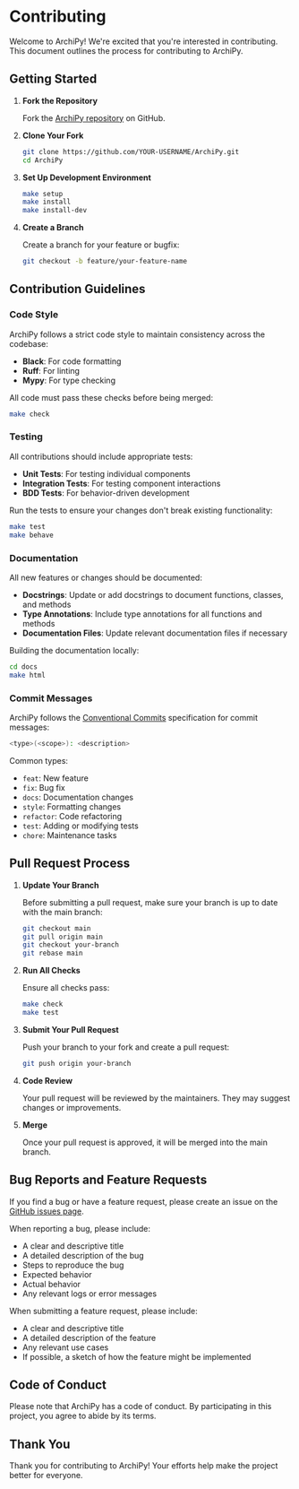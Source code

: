 # Contributing

Welcome to ArchiPy! We're excited that you're interested in contributing. This document outlines the process for
contributing to ArchiPy.

## Getting Started

1. **Fork the Repository**

   Fork the [ArchiPy repository](https://github.com/SyntaxArc/ArchiPy) on GitHub.

2. **Clone Your Fork**

   ```bash
   git clone https://github.com/YOUR-USERNAME/ArchiPy.git
   cd ArchiPy
   ```

3. **Set Up Development Environment**

   ```bash
   make setup
   make install
   make install-dev
   ```

4. **Create a Branch**

   Create a branch for your feature or bugfix:

   ```bash
   git checkout -b feature/your-feature-name
   ```

## Contribution Guidelines

### Code Style

ArchiPy follows a strict code style to maintain consistency across the codebase:

- **Black**: For code formatting
- **Ruff**: For linting
- **Mypy**: For type checking

All code must pass these checks before being merged:

```bash
make check
```

### Testing

All contributions should include appropriate tests:

- **Unit Tests**: For testing individual components
- **Integration Tests**: For testing component interactions
- **BDD Tests**: For behavior-driven development

Run the tests to ensure your changes don't break existing functionality:

```bash
make test
make behave
```

### Documentation

All new features or changes should be documented:

- **Docstrings**: Update or add docstrings to document functions, classes, and methods
- **Type Annotations**: Include type annotations for all functions and methods
- **Documentation Files**: Update relevant documentation files if necessary

Building the documentation locally:

```bash
cd docs
make html
```

### Commit Messages

ArchiPy follows the [Conventional Commits](https://www.conventionalcommits.org/) specification for commit messages:

```bash
<type>(<scope>): <description>
```

Common types:

- `feat`: New feature
- `fix`: Bug fix
- `docs`: Documentation changes
- `style`: Formatting changes
- `refactor`: Code refactoring
- `test`: Adding or modifying tests
- `chore`: Maintenance tasks

## Pull Request Process

1. **Update Your Branch**

   Before submitting a pull request, make sure your branch is up to date with the main branch:

   ```bash
   git checkout main
   git pull origin main
   git checkout your-branch
   git rebase main
   ```

2. **Run All Checks**

   Ensure all checks pass:

   ```bash
   make check
   make test
   ```

3. **Submit Your Pull Request**

   Push your branch to your fork and create a pull request:

   ```bash
   git push origin your-branch
   ```

4. **Code Review**

   Your pull request will be reviewed by the maintainers. They may suggest changes or improvements.

5. **Merge**

   Once your pull request is approved, it will be merged into the main branch.

## Bug Reports and Feature Requests

If you find a bug or have a feature request, please create an issue on
the [GitHub issues page](https://github.com/SyntaxArc/ArchiPy/issues).

When reporting a bug, please include:

- A clear and descriptive title
- A detailed description of the bug
- Steps to reproduce the bug
- Expected behavior
- Actual behavior
- Any relevant logs or error messages

When submitting a feature request, please include:

- A clear and descriptive title
- A detailed description of the feature
- Any relevant use cases
- If possible, a sketch of how the feature might be implemented

## Code of Conduct

Please note that ArchiPy has a code of conduct. By participating in this project, you agree to abide by its terms.

## Thank You

Thank you for contributing to ArchiPy! Your efforts help make the project better for everyone.
